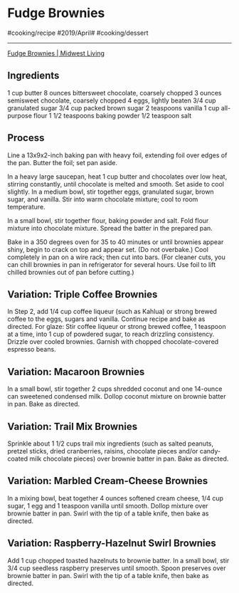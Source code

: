# Fudge Brownies
#cooking/recipe  #2019/April# #cooking/dessert
- - - -
[Fudge Brownies | Midwest Living](http://www.midwestliving.com/recipe/fudge-brownies/)

## Ingredients
1 cup butter
8 ounces bittersweet chocolate, coarsely chopped
3 ounces semisweet chocolate, coarsely chopped
4 eggs, lightly beaten
3/4 cup granulated sugar
3/4 cup packed brown sugar
2 teaspoons vanilla
1 cup all-purpose flour
1 1/2 teaspoons baking powder
1/2 teaspoon salt

## Process
Line a 13x9x2-inch baking pan with heavy foil, extending foil over edges of the pan. Butter the foil; set pan aside.

In a heavy large saucepan, heat 1 cup butter and chocolates over low heat, stirring constantly, until chocolate is melted and smooth. Set aside to cool slightly. In a medium bowl, stir together eggs, granulated sugar, brown sugar, and vanilla. Stir into warm chocolate mixture; cool to room temperature.

In a small bowl, stir together flour, baking powder and salt. Fold flour mixture into chocolate mixture. Spread the batter in the prepared pan.

Bake in a 350 degrees oven for 35 to 40 minutes or until brownies appear shiny, begin to crack on top and appear set. (Do not overbake.) Cool completely in pan on a wire rack; then cut into bars. (For cleaner cuts, you can chill brownies in pan in refrigerator for several hours. Use foil to lift chilled brownies out of pan before cutting.)

## Variation: Triple Coffee Brownies
In Step 2, add 1/4 cup coffee liqueur (such as Kahlua) or strong brewed coffee to the eggs, sugars and vanilla. Continue recipe and bake as directed. For glaze: Stir coffee liqueur or strong brewed coffee, 1 teaspoon at a time, into 1 cup of powdered sugar, to reach drizzling consistency. Drizzle over cooled brownies. Garnish with chopped chocolate-covered espresso beans.

## Variation: Macaroon Brownies
In a small bowl, stir together 2 cups shredded coconut and one 14-ounce can sweetened condensed milk. Dollop coconut mixture on brownie batter in pan. Bake as directed.

## Variation: Trail Mix Brownies
Sprinkle about 1 1/2 cups trail mix ingredients (such as salted peanuts, pretzel sticks, dried cranberries, raisins, chocolate pieces and/or candy-coated milk chocolate pieces) over brownie batter in pan. Bake as directed.

## Variation: Marbled Cream-Cheese Brownies
In a mixing bowl, beat together 4 ounces softened cream cheese, 1/4 cup sugar, 1 egg and 1 teaspoon vanilla until smooth. Dollop mixture over brownie batter in pan. Swirl with the tip of a table knife, then bake as directed.

## Variation: Raspberry-Hazelnut Swirl Brownies
Add 1 cup chopped toasted hazelnuts to brownie batter. In a small bowl, stir 3/4 cup seedless raspberry preserves until smooth. Spoon preserves over brownie batter in pan. Swirl with the tip of a table knife, then bake as directed.

